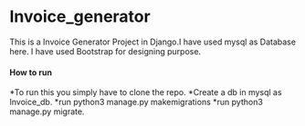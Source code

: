 # Invoice_generator
This is a Invoice Generator Project in Django.I have used mysql as Database here. I have used Bootstrap for designing purpose.
#### How to run 

*To run this you simply have to clone the repo.
*Create a db in mysql as Invoice_db.
*run python3 manage.py makemigrations
*run python3 manage.py migrate.




